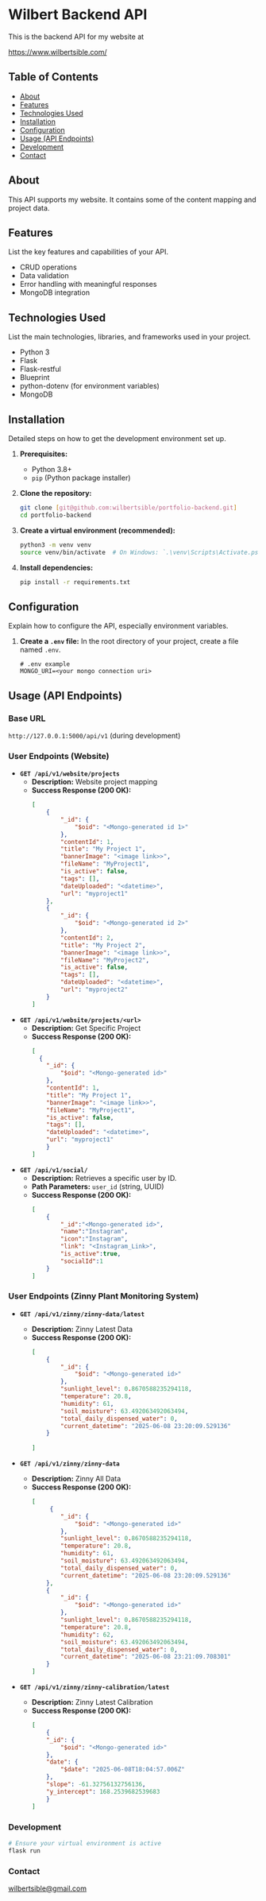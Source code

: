 # Wilbert Backend API

This is the backend API for my website at

https://www.wilbertsible.com/

## Table of Contents

- [About](#about)
- [Features](#features)
- [Technologies Used](#technologies-used)
- [Installation](#installation)
- [Configuration](#configuration)
- [Usage (API Endpoints)](#usage-api-endpoints)
- [Development](#development)
- [Contact](#contact)

## About

This API supports my website. It contains some of the content mapping and project data.


## Features

List the key features and capabilities of your API.

- CRUD operations 
- Data validation
- Error handling with meaningful responses
- MongoDB integration

## Technologies Used

List the main technologies, libraries, and frameworks used in your project.

- Python 3
- Flask
- Flask-restful
- Blueprint
- python-dotenv (for environment variables)
- MongoDB


## Installation

Detailed steps on how to get the development environment set up.

1.  **Prerequisites:**
    * Python 3.8+
    * `pip` (Python package installer)

2.  **Clone the repository:**
    ```bash
    git clone [git@github.com:wilbertsible/portfolio-backend.git]
    cd portfolio-backend
    ```

3.  **Create a virtual environment (recommended):**
    ```bash
    python3 -m venv venv
    source venv/bin/activate  # On Windows: `.\venv\Scripts\Activate.ps1`
    ```

4.  **Install dependencies:**
    ```bash
    pip install -r requirements.txt
    ```

## Configuration

Explain how to configure the API, especially environment variables.

1.  **Create a `.env` file:**
    In the root directory of your project, create a file named `.env`.

    ```dotenv
    # .env example
    MONGO_URI=<your mongo connection uri>
    ```

## Usage (API Endpoints)

### Base URL

`http://127.0.0.1:5000/api/v1` (during development)


### User Endpoints (Website)

-   **`GET /api/v1/website/projects`**
    * **Description:** Website project mapping
    * **Success Response (200 OK):**
        ```json
        [
            {
                "_id": {
                    "$oid": "<Mongo-generated id 1>"
                },
                "contentId": 1,
                "title": "My Project 1",
                "bannerImage": "<image link>>",
                "fileName": "MyProject1",
                "is_active": false,
                "tags": [],
                "dateUploaded": "<datetime>",
                "url": "myproject1"
            },
            {
                "_id": {
                    "$oid": "<Mongo-generated id 2>"
                },
                "contentId": 2,
                "title": "My Project 2",
                "bannerImage": "<image link>>",
                "fileName": "MyProject2",
                "is_active": false,
                "tags": [],
                "dateUploaded": "<datetime>",
                "url": "myproject2"
            }
        ]
        ```
-   **`GET /api/v1/website/projects/<url>`**
    * **Description:** Get Specific Project
    * **Success Response (200 OK):**
        ```json
        [
          {
            "_id": {
                "$oid": "<Mongo-generated id>"
            },
            "contentId": 1,
            "title": "My Project 1",
            "bannerImage": "<image link>>",
            "fileName": "MyProject1",
            "is_active": false,
            "tags": [],
            "dateUploaded": "<datetime>",
            "url": "myproject1"
            }
        ]
        ```
-   **`GET /api/v1/social/`**
    * **Description:** Retrieves a specific user by ID.
    * **Path Parameters:** `user_id` (string, UUID)
    * **Success Response (200 OK):**
        ```json
        [
            {
                "_id":"<Mongo-generated id>",
                "name":"Instagram",
                "icon":"Instagram",
                "link": "<Instagram_Link>",
                "is_active":true,
                "socialId":1
            }
        ]
        ```

### User Endpoints (Zinny Plant Monitoring System)

-   **`GET /api/v1/zinny/zinny-data/latest`**
    * **Description:** Zinny Latest Data
    * **Success Response (200 OK):**
        ```json
        [
            {
                "_id": {
                    "$oid": "<Mongo-generated id>"
                },
                "sunlight_level": 0.8670588235294118,
                "temperature": 20.8,
                "humidity": 61,
                "soil_moisture": 63.492063492063494,
                "total_daily_dispensed_water": 0,
                "current_datetime": "2025-06-08 23:20:09.529136"
            }
          
        ]
        ```

-   **`GET /api/v1/zinny/zinny-data`**
    * **Description:** Zinny All Data
    * **Success Response (200 OK):**
        ```json
        [
             {
                "_id": {
                    "$oid": "<Mongo-generated id>"
                },
                "sunlight_level": 0.8670588235294118,
                "temperature": 20.8,
                "humidity": 61,
                "soil_moisture": 63.492063492063494,
                "total_daily_dispensed_water": 0,
                "current_datetime": "2025-06-08 23:20:09.529136"
            }, 
            {
                "_id": {
                    "$oid": "<Mongo-generated id>"
                },
                "sunlight_level": 0.8670588235294118,
                "temperature": 20.8,
                "humidity": 62,
                "soil_moisture": 63.492063492063494,
                "total_daily_dispensed_water": 0,
                "current_datetime": "2025-06-08 23:21:09.708301"
            }
        ]
        ```

-   **`GET /api/v1/zinny/zinny-calibration/latest`**
    * **Description:** Zinny Latest Calibration
    * **Success Response (200 OK):**
        ```json
        [
            {
            "_id": {
                "$oid": "<Mongo-generated id>"
            },
            "date": {
                "$date": "2025-06-08T18:04:57.006Z"
            },
            "slope": -61.32756132756136,
            "y_intercept": 168.2539682539683
            }
        ]
        ```


### Development

```bash
# Ensure your virtual environment is active
flask run
```

### Contact

wilbertsible@gmail.com